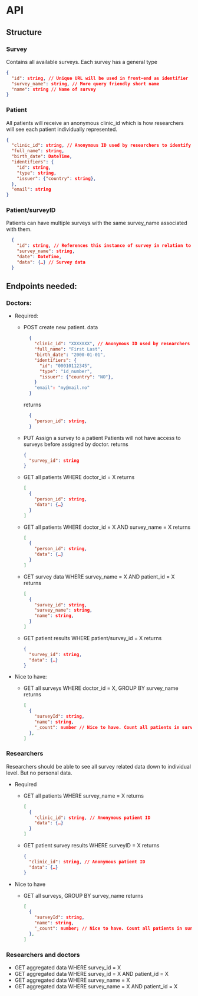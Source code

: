 # API

## Structure

### Survey

Contains all available surveys. Each survey has a general type

```json
{
  "id": string, // Unique URL will be used in front-end as identifier
  "survey_name": string, // More query friendly short name
  "name": string // Name of survey
}
```

### Patient

All patients will receive an anonymous clinic_id which is how researchers will see each patient individually represented.

```json
{
  "clinic_id": string, // Anonymous ID used by researchers to identify subject. Can be queried
  "full_name": string,
  "birth_date": DateTime,
  "identifiers": {
    "id": string,
    "type": string,
    "issuer": {"country": string},
  },
  "email": string
}
```

### Patient/surveyID

Patients can have multiple surveys with the same survey_name associated with them.

```json
  {
    "id": string, // References this instance of survey in relation to patient
    "survey_name": string,
    "date": DateTime,
    "data": {…} // Survey data
  }
```

## Endpoints needed:

### Doctors:

- Required:

  - POST create new patient.
    data
    ```json
      {
        "clinic_id": "XXXXXXX", // Anonymous ID used by researchers to identify subject.
        "full_name": "First Last",
        "birth_date": "2000-01-01",
        "identifiers": {
          "id": "00010112345",
          "type": "id_number",
          "issuer": {"country": "NO"},
        }
        "email": "my@mail.no"
      }
    ```
    returns
    ```json
      {
        "person_id": string,
      }
    ```
  - PUT Assign a survey to a patient
    Patients will not have access to surveys before assigned by doctor.
    returns
    ```json
    {
      "survey_id": string
    }
    ```
  - GET all patients WHERE doctor_id = X
    returns
    ```json
    [
      {
        "person_id": string,
        "data": {…}
      }
    ]
    ```
  - GET all patients WHERE doctor_id = X AND survey_name = X
    returns

    ```json
    [
      {
        "person_id": string,
        "data": {…}
      }
    ]

    ```

  - GET survey data WHERE survey_name = X AND patient_id = X
    returns

    ```json
    [
      {
        "survey_id": string,
        "survey_name": string,
        "name": string,
      }
    ]

    ```

  - GET patient results WHERE patient/survey_id = X
    returns
    ```json
    {
      "survey_id": string,
      "data": {…}
    }
    ```

- Nice to have:
  - GET all surveys WHERE doctor_id = X, GROUP BY survey_name
    returns
    ```json
    [
      {
        "surveyId": string,
        "name": string,
        "_count": number // Nice to have. Count all patients in survey result.
      },
    ]
    ```

### Researchers

Researchers should be able to see all survey related data down to individual level. But no personal data.

- Required

  - GET all patients WHERE survey_name = X
    returns
    ```json
    [
      {
        "clinic_id": string, // Anonymous patient ID
        "data": {…}
      }
    ]
    ```
  - GET patient survey results WHERE surveyID = X
    returns
    ```json
    {
      "clinic_id": string, // Anonymous patient ID
      "data": {…}
    }
    ```

- Nice to have
  - GET all surveys, GROUP BY survey_name
    returns
    ```json
    [
      {
        "surveyId": string,
        "name": string,
        "_count": number; // Nice to have. Count all patients in survey result.
      },
    ]
    ```

### Researchers and doctors

- GET aggregated data WHERE survey_id = X
- GET aggregated data WHERE survey_id = X AND patient_id = X
- GET aggregated data WHERE survey_name = X
- GET aggregated data WHERE survey_name = X AND patient_id = X
